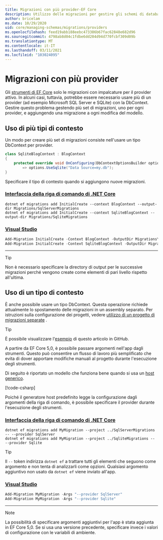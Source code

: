 ```yaml
---
title: Migrazioni con più provider-EF Core
description: Utilizzo delle migrazioni per gestire gli schemi di database quando sono destinati a più provider di database con Entity Framework Core
author: bricelam
ms.date: 10/29/2020
uid: core/managing-schemas/migrations/providers
ms.openlocfilehash: feed19abb188eebc473386b67fac62848e682d96
ms.sourcegitcommit: 4798ab8d04c1fdbe6dd204d94d770fcbf309d09b
ms.translationtype: MT
ms.contentlocale: it-IT
ms.lasthandoff: 03/11/2021
ms.locfileid: "103024095"
---
```

# <a name="migrations-with-multiple-providers"></a>Migrazioni con più provider

Gli [strumenti di EF Core](xref:core/cli/index) solo le migrazioni con impalcature per il provider attivo. In alcuni casi, tuttavia, potrebbe essere necessario usare più di un provider (ad esempio Microsoft SQL Server e SQLite) con la DbContext. Gestire questo problema gestendo più set di migrazioni, uno per ogni provider, e aggiungendo una migrazione a ogni modifica del modello.

## <a name="using-multiple-context-types"></a>Uso di più tipi di contesto

Un modo per creare più set di migrazioni consiste nell'usare un tipo DbContext per provider.

```csharp
class SqliteBlogContext : BlogContext
{
    protected override void OnConfiguring(DbContextOptionsBuilder options)
        => options.UseSqlite("Data Source=my.db");
}
```

Specificare il tipo di contesto quando si aggiungono nuove migrazioni.

### <a name="net-core-cli"></a>[Interfaccia della riga di comando di .NET Core](#tab/dotnet-core-cli)

```dotnetcli
dotnet ef migrations add InitialCreate --context BlogContext --output-dir Migrations/SqlServerMigrations
dotnet ef migrations add InitialCreate --context SqliteBlogContext --output-dir Migrations/SqliteMigrations
```

### <a name="visual-studio"></a>[Visual Studio](#tab/vs)

```powershell
Add-Migration InitialCreate -Context BlogContext -OutputDir Migrations\SqlServerMigrations
Add-Migration InitialCreate -Context SqliteBlogContext -OutputDir Migrations\SqliteMigrations
```

***

> [!TIP]
> Non è necessario specificare la directory di output per le successive migrazioni perché vengono create come elementi di pari livello rispetto all'ultima.

## <a name="using-one-context-type"></a>Uso di un tipo di contesto

È anche possibile usare un tipo DbContext. Questa operazione richiede attualmente lo spostamento delle migrazioni in un assembly separato. Per istruzioni sulla configurazione dei progetti, vedere [utilizzo di un progetto di migrazioni separate](xref:core/managing-schemas/migrations/projects) .

> [!TIP]
> È possibile visualizzare l'[esempio](https://github.com/dotnet/EntityFramework.Docs/tree/main/samples/core/Schemas/TwoProjectMigrations) di questo articolo in GitHub.

A partire da EF Core 5,0, è possibile passare argomenti nell'app dagli strumenti. Questo può consentire un flusso di lavoro più semplificato che evita di dover apportare modifiche manuali al progetto durante l'esecuzione degli strumenti.

Di seguito è riportato un modello che funziona bene quando si usa un [host generico](/dotnet/core/extensions/generic-host).

[!code-csharp[](../../../../samples/core/Schemas/TwoProjectMigrations/WorkerService1/Program.cs#snippet_CreateHostBuilder)]

Poiché il generatore host predefinito legge la configurazione dagli argomenti della riga di comando, è possibile specificare il provider durante l'esecuzione degli strumenti.

### <a name="net-core-cli"></a>[Interfaccia della riga di comando di .NET Core](#tab/dotnet-core-cli)

```dotnetcli
dotnet ef migrations add MyMigration --project ../SqlServerMigrations -- --provider SqlServer
dotnet ef migrations add MyMigration --project ../SqliteMigrations -- --provider Sqlite
```

> [!TIP]
> Il `--` token indirizza `dotnet ef` a trattare tutti gli elementi che seguono come argomento e non tenta di analizzarli come opzioni. Qualsiasi argomento aggiuntivo non usato da `dotnet ef` viene inviato all'app.

### <a name="visual-studio"></a>[Visual Studio](#tab/vs)

```powershell
Add-Migration MyMigration -Args "--provider SqlServer"
Add-Migration MyMigration -Args "--provider Sqlite"
```

***

> [!NOTE]
> La possibilità di specificare argomenti aggiuntivi per l'app è stata aggiunta in EF Core 5,0. Se si usa una versione precedente, specificare invece i valori di configurazione con le variabili di ambiente.
